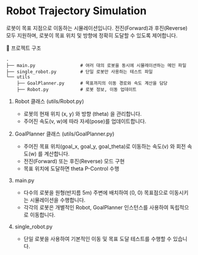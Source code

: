 # Robot Trajectory Simulation

로봇이 목표 지점으로 이동하는 시뮬레이션입니다.
전진(Forward)과 후진(Reverse) 모두 지원하며, 로봇이 목표 위치 및 방향에 정확히 도달할 수 있도록 제어합니다.

📂 프로젝트 구조

```
.
├── main.py                 # 여러 대의 로봇을 동시에 시뮬레이션하는 메인 파일
├── single_robot.py         # 단일 로봇만 사용하는 테스트 파일
└── utils
    ├── GoalPlanner.py      # 목표까지의 이동 경로와 속도 계산을 담당
    ├── Robot.py            # 로봇 정보, 이동 업데이트
```

1. Robot 클래스 (utils/Robot.py)

    - 로봇의 현재 위치 (x, y) 와 방향 (theta) 을 관리합니다.
    - 주어진 속도(v, w)에 따라 자세(pose)를 업데이트합니다.

2. GoalPlanner 클래스 (utils/GoalPlanner.py)

    - 주어진 목표 위치(goal_x, goal_y, goal_theta)로 이동하는 속도(v) 와 회전 속도(w) 를 계산합니다.
    - 전진(Forward) 또는 후진(Reverse) 모드 구현
    - 목표 위치에 도달하면 theta P-Control 수행

3. main.py

    - 다수의 로봇을 원형(반지름 5m) 주변에 배치하여 (0, 0) 목표점으로 이동시키는 시뮬레이션을 수행합니다.
    - 각각의 로봇은 개별적인 Robot, GoalPlanner 인스턴스를 사용하여 독립적으로 이동합니다.

4. single_robot.py
    - 단일 로봇을 사용하여 기본적인 이동 및 목표 도달 테스트를 수행할 수 있습니다.
